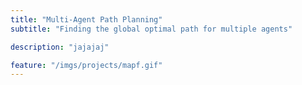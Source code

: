 ```yaml
---
title: "Multi-Agent Path Planning"
subtitle: "Finding the global optimal path for multiple agents"

description: "jajajaj"

feature: "/imgs/projects/mapf.gif"
---
```

